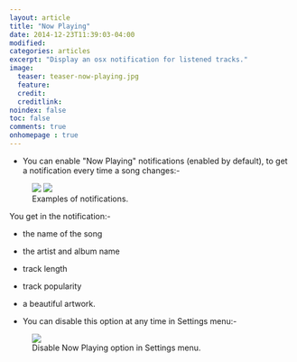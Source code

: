 ```yaml
---
layout: article
title: "Now Playing"
date: 2014-12-23T11:39:03-04:00
modified:
categories: articles
excerpt: "Display an osx notification for listened tracks."
image:
  teaser: teaser-now-playing.jpg
  feature:
  credit: 
  creditlink:
noindex: false
toc: false
comments: true
onhomepage : true
---
```


* You can enable "Now Playing" notifications (enabled by default), to get a notification every time a song changes:-

<figure class="half">
	<img src="{{ site.url }}/images/now-playing.jpg"></a>
	<img src="{{ site.url }}/images/now-playing3.jpg"></a>
	<figcaption>Examples of notifications.</figcaption>
</figure>

You get in the notification:- 

  * the name of the song
  * the artist and album name
  * track length
  * track popularity
  * a beautiful artwork.

* You can disable this option at any time in Settings menu:-

<figure>
	<img src="{{ site.url }}/images/now-playing2.jpg"></a>
	<figcaption>Disable Now Playing option in Settings menu.</figcaption>
</figure>